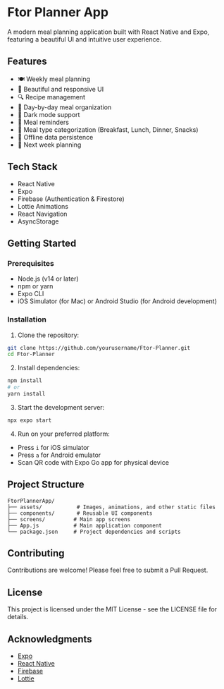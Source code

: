 # Ftor Planner App

A modern meal planning application built with React Native and Expo, featuring a beautiful UI and intuitive user experience.

## Features

- 🍽️ Weekly meal planning
- 📱 Beautiful and responsive UI
- 🔍 Recipe management
- 📅 Day-by-day meal organization
- 🌙 Dark mode support
- 🔔 Meal reminders
- 🥗 Meal type categorization (Breakfast, Lunch, Dinner, Snacks)
- 💾 Offline data persistence
- 🔄 Next week planning

## Tech Stack

- React Native
- Expo
- Firebase (Authentication & Firestore)
- Lottie Animations
- React Navigation
- AsyncStorage

## Getting Started

### Prerequisites

- Node.js (v14 or later)
- npm or yarn
- Expo CLI
- iOS Simulator (for Mac) or Android Studio (for Android development)

### Installation

1. Clone the repository:
```bash
git clone https://github.com/yourusername/Ftor-Planner.git
cd Ftor-Planner
```

2. Install dependencies:
```bash
npm install
# or
yarn install
```

3. Start the development server:
```bash
npx expo start
```

4. Run on your preferred platform:
- Press `i` for iOS simulator
- Press `a` for Android emulator
- Scan QR code with Expo Go app for physical device

## Project Structure

```
FtorPlannerApp/
├── assets/           # Images, animations, and other static files
├── components/       # Reusable UI components
├── screens/         # Main app screens
├── App.js           # Main application component
└── package.json     # Project dependencies and scripts
```

## Contributing

Contributions are welcome! Please feel free to submit a Pull Request.

## License

This project is licensed under the MIT License - see the LICENSE file for details.

## Acknowledgments

- [Expo](https://expo.dev/)
- [React Native](https://reactnative.dev/)
- [Firebase](https://firebase.google.com/)
- [Lottie](https://lottiefiles.com/) 